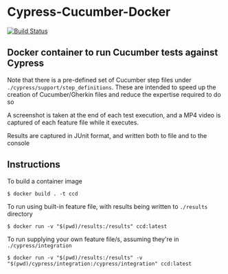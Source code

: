 # Cypress-Cucumber-Docker

[![Build Status](https://dev.azure.com/monch1962/monch1962/_apis/build/status/monch1962.cypress-cucumber-docker)](https://dev.azure.com/monch1962/monch1962/_build/latest?definitionId=3)

## Docker container to run Cucumber tests against Cypress

Note that there is a pre-defined set of Cucumber step files under `./cypress/support/step_definitions`. These are intended to speed up the creation of Cucumber/Gherkin files and reduce the expertise required to do so

A screenshot is taken at the end of each test execution, and a MP4 video is captured of each feature file while it executes.

Results are captured in JUnit format, and written both to file and to the console

## Instructions
To build a container image

`$ docker build . -t ccd`

To run using built-in feature file, with results being written to `./results` directory

`$ docker run -v "$(pwd)/results:/results" ccd:latest`

To run supplying your own feature file/s, assuming they're in `./cypress/integration`

`$ docker run -v "$(pwd)/results:/results" -v "$(pwd)/cypress/integration:/cypress/integration" ccd:latest`










